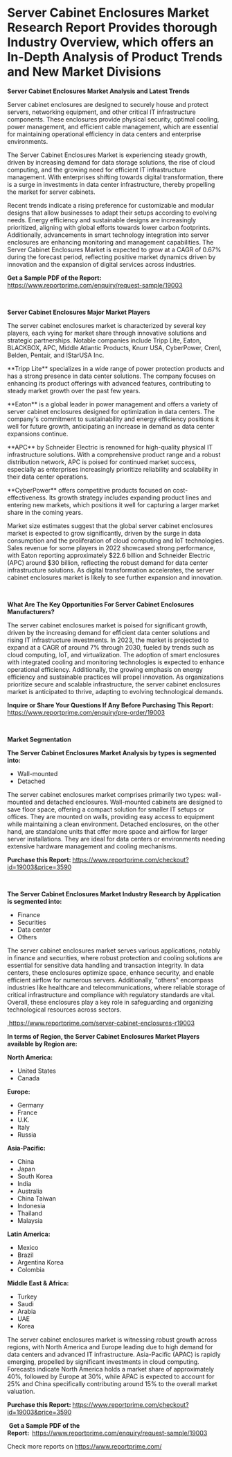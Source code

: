 <p><h1>Server Cabinet Enclosures Market Research Report Provides thorough Industry Overview, which offers an In-Depth Analysis of Product Trends and New Market Divisions</h1></p><p><strong>Server Cabinet Enclosures Market Analysis and Latest Trends</strong></p>
<p><p>Server cabinet enclosures are designed to securely house and protect servers, networking equipment, and other critical IT infrastructure components. These enclosures provide physical security, optimal cooling, power management, and efficient cable management, which are essential for maintaining operational efficiency in data centers and enterprise environments. </p><p>The Server Cabinet Enclosures Market is experiencing steady growth, driven by increasing demand for data storage solutions, the rise of cloud computing, and the growing need for efficient IT infrastructure management. With enterprises shifting towards digital transformation, there is a surge in investments in data center infrastructure, thereby propelling the market for server cabinets. </p><p>Recent trends indicate a rising preference for customizable and modular designs that allow businesses to adapt their setups according to evolving needs. Energy efficiency and sustainable designs are increasingly prioritized, aligning with global efforts towards lower carbon footprints. Additionally, advancements in smart technology integration into server enclosures are enhancing monitoring and management capabilities. The Server Cabinet Enclosures Market is expected to grow at a CAGR of 0.67% during the forecast period, reflecting positive market dynamics driven by innovation and the expansion of digital services across industries.</p></p>
<p><strong>Get a Sample PDF of the Report:&nbsp;</strong> <a href="https://www.reportprime.com/enquiry/request-sample/19003?utm_campaign=3259&utm_medium=2&utm_source=Github&utm_content=ia&utm_term=19032025&utm_id=server-cabinet-enclosures">https://www.reportprime.com/enquiry/request-sample/19003</a></p>
<p>&nbsp;</p>
<p><strong>Server Cabinet Enclosures Major Market Players</strong></p>
<p><p>The server cabinet enclosures market is characterized by several key players, each vying for market share through innovative solutions and strategic partnerships. Notable companies include Tripp Lite, Eaton, BLACKBOX, APC, Middle Atlantic Products, Knurr USA, CyberPower, Crenl, Belden, Pentair, and IStarUSA Inc.</p><p>**Tripp Lite** specializes in a wide range of power protection products and has a strong presence in data center solutions. The company focuses on enhancing its product offerings with advanced features, contributing to steady market growth over the past few years.</p><p>**Eaton** is a global leader in power management and offers a variety of server cabinet enclosures designed for optimization in data centers. The company's commitment to sustainability and energy efficiency positions it well for future growth, anticipating an increase in demand as data center expansions continue.</p><p>**APC** by Schneider Electric is renowned for high-quality physical IT infrastructure solutions. With a comprehensive product range and a robust distribution network, APC is poised for continued market success, especially as enterprises increasingly prioritize reliability and scalability in their data center operations.</p><p>**CyberPower** offers competitive products focused on cost-effectiveness. Its growth strategy includes expanding product lines and entering new markets, which positions it well for capturing a larger market share in the coming years.</p><p>Market size estimates suggest that the global server cabinet enclosures market is expected to grow significantly, driven by the surge in data consumption and the proliferation of cloud computing and IoT technologies. Sales revenue for some players in 2022 showcased strong performance, with Eaton reporting approximately $22.6 billion and Schneider Electric (APC) around $30 billion, reflecting the robust demand for data center infrastructure solutions. As digital transformation accelerates, the server cabinet enclosures market is likely to see further expansion and innovation.</p></p>
<p>&nbsp;</p>
<p><strong>What Are The Key Opportunities For Server Cabinet Enclosures Manufacturers?</strong></p>
<p><p>The server cabinet enclosures market is poised for significant growth, driven by the increasing demand for efficient data center solutions and rising IT infrastructure investments. In 2023, the market is projected to expand at a CAGR of around 7% through 2030, fueled by trends such as cloud computing, IoT, and virtualization. The adoption of smart enclosures with integrated cooling and monitoring technologies is expected to enhance operational efficiency. Additionally, the growing emphasis on energy efficiency and sustainable practices will propel innovation. As organizations prioritize secure and scalable infrastructure, the server cabinet enclosures market is anticipated to thrive, adapting to evolving technological demands.</p></p>
<p><strong>Inquire or Share Your Questions If Any Before Purchasing This Report:</strong> <a href="https://www.reportprime.com/enquiry/pre-order/19003?utm_campaign=3259&utm_medium=2&utm_source=Github&utm_content=ia&utm_term=19032025&utm_id=server-cabinet-enclosures">https://www.reportprime.com/enquiry/pre-order/19003</a></p>
<p>&nbsp;</p>
<p><strong>Market Segmentation</strong></p>
<p><strong>The Server Cabinet Enclosures Market Analysis by types is segmented into:</strong></p>
<p><ul><li>Wall-mounted</li><li>Detached</li></ul></p>
<p><p>The server cabinet enclosures market comprises primarily two types: wall-mounted and detached enclosures. Wall-mounted cabinets are designed to save floor space, offering a compact solution for smaller IT setups or offices. They are mounted on walls, providing easy access to equipment while maintaining a clean environment. Detached enclosures, on the other hand, are standalone units that offer more space and airflow for larger server installations. They are ideal for data centers or environments needing extensive hardware management and cooling mechanisms.</p></p>
<p><strong>Purchase this Report:&nbsp;</strong><a href="https://www.reportprime.com/checkout?id=19003&price=3590&utm_campaign=3259&utm_medium=2&utm_source=Github&utm_content=ia&utm_term=19032025&utm_id=server-cabinet-enclosures">https://www.reportprime.com/checkout?id=19003&price=3590</a></p>
<p>&nbsp;</p>
<p><strong>The Server Cabinet Enclosures Market Industry Research by Application is segmented into:</strong></p>
<p><ul><li>Finance</li><li>Securities</li><li>Data center</li><li>Others</li></ul></p>
<p><p>The server cabinet enclosures market serves various applications, notably in finance and securities, where robust protection and cooling solutions are essential for sensitive data handling and transaction integrity. In data centers, these enclosures optimize space, enhance security, and enable efficient airflow for numerous servers. Additionally, "others" encompass industries like healthcare and telecommunications, where reliable storage of critical infrastructure and compliance with regulatory standards are vital. Overall, these enclosures play a key role in safeguarding and organizing technological resources across sectors.</p></p>
<p><a href="https://www.reportprime.com/server-cabinet-enclosures-r19003?utm_campaign=3259&utm_medium=2&utm_source=Github&utm_content=ia&utm_term=19032025&utm_id=server-cabinet-enclosures">&nbsp;https://www.reportprime.com/server-cabinet-enclosures-r19003</a></p>
<p><strong>In terms of Region, the Server Cabinet Enclosures Market Players available by Region are:</strong></p>
<p>
    <p> <strong> North America: </strong>
        <ul>
            <li>United States</li>
            <li>Canada</li>
        </ul>
        </p> 
    <p> <strong> Europe: </strong>
        <ul>
            <li>Germany</li>
            <li>France</li>
            <li>U.K.</li>
            <li>Italy</li>
            <li>Russia</li>
        </ul>
        </p> 
    <p> <strong> Asia-Pacific: </strong>
        <ul>
            <li>China</li>
            <li>Japan</li>
            <li>South Korea</li>
            <li>India</li>
            <li>Australia</li>
            <li>China Taiwan</li>
            <li>Indonesia</li>
            <li>Thailand</li>
            <li>Malaysia</li>
        </ul>
        </p> 
    <p> <strong> Latin America: </strong>
        <ul>
            <li>Mexico</li>
            <li>Brazil</li>
            <li>Argentina Korea</li>
            <li>Colombia</li>
        </ul>
        </p> 
    <p> <strong> Middle East & Africa: </strong>
        <ul>
            <li>Turkey</li>
            <li>Saudi</li>
            <li>Arabia</li>
            <li>UAE</li>
            <li>Korea</li>
        </ul>
    </p>
    </p>
<p><p>The server cabinet enclosures market is witnessing robust growth across regions, with North America and Europe leading due to high demand for data centers and advanced IT infrastructure. Asia-Pacific (APAC) is rapidly emerging, propelled by significant investments in cloud computing. Forecasts indicate North America holds a market share of approximately 40%, followed by Europe at 30%, while APAC is expected to account for 25% and China specifically contributing around 15% to the overall market valuation.</p></p>
<p><strong>Purchase this Report: </strong><a href="https://www.reportprime.com/checkout?id=19003&price=3590&utm_campaign=3259&utm_medium=2&utm_source=Github&utm_content=ia&utm_term=19032025&utm_id=server-cabinet-enclosures">https://www.reportprime.com/checkout?id=19003&price=3590</a></p>
<p>&nbsp;<strong>Get a Sample PDF of the Report:&nbsp;&nbsp;</strong><a href="https://www.reportprime.com/enquiry/request-sample/19003?utm_campaign=3259&utm_medium=2&utm_source=Github&utm_content=ia&utm_term=19032025&utm_id=server-cabinet-enclosures">https://www.reportprime.com/enquiry/request-sample/19003</a></p>
<p><strong></strong></p>
<p>Check more reports on <a href="https://www.reportprime.com/?utm_campaign=3259&utm_medium=2&utm_source=Github&utm_content=ia&utm_term=19032025&utm_id=server-cabinet-enclosures">https://www.reportprime.com/</a></p>